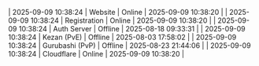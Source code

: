 | 2025-09-09 10:38:24 | Website | Online | 2025-09-09 10:38:20 |
| 2025-09-09 10:38:24 | Registration | Online | 2025-09-09 10:38:20 |
| 2025-09-09 10:38:24 | Auth Server | Offline | 2025-08-18 09:33:31 |
| 2025-09-09 10:38:24 | Kezan (PvE) | Offline | 2025-08-03 17:58:02 |
| 2025-09-09 10:38:24 | Gurubashi (PvP) | Offline | 2025-08-23 21:44:06 |
| 2025-09-09 10:38:24 | Cloudflare | Online | 2025-09-09 10:38:20 |
